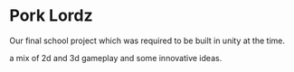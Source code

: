 Pork Lordz	
=========

Our final school project which was required to be built in unity at the time.

a mix of 2d and 3d gameplay and some innovative ideas.